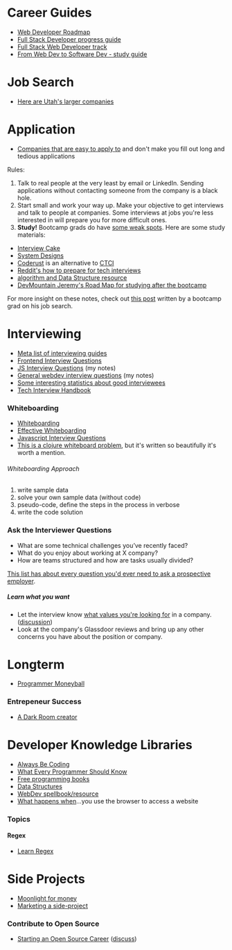 # Career Guides
- [Web Developer Roadmap](https://github.com/kamranahmedse/developer-roadmap)
- [Full Stack Developer progress guide](https://github.com/shovanch/fullstack-webdev-path)
- [Full Stack Web Developer track](https://github.com/bmorelli25/Become-A-Full-Stack-Web-Developer)
- [From Web Dev to Software Dev - study guide](https://github.com/jwasham/coding-interview-university)

# Job Search
- [Here are Utah's larger companies](http://www.bigleap.com/utahs-best-brightest/)

# Application
- [Companies that are easy to apply to](https://github.com/j-delaney/easy-application) and don't make you fill out long and tedious applications

Rules:
1. Talk to real people at the very least by email or LinkedIn. Sending applications without contacting someone from the company is a black hole.
1. Start small and work your way up. Make your objective to get interviews and talk to people at companies. Some interviews at jobs you're less interested in will prepare you for more difficult ones.
1. **Study!** Bootcamp grads do have [some weak spots](http://blog.triplebyte.com/bootcamps-vs-college). Here are some study materials:
- [Interview Cake](https://www.interviewcake.com/)
- [System Designs](https://www.hiredintech.com/classrooms/system-design/lesson/60)
- [Coderust](https://www.educative.io/collection/5642554087309312/5679846214598656) is an alternative to [CTCI](https://github.com/careercup/ctci)
- [Reddit's how to prepare for tech interviews](https://www.reddit.com/r/cscareerquestions/comments/1jov24/heres_how_to_prepare_for_tech_interviews/)
- [algorithm and Data Structure resource](https://leetcode.com/)
- [DevMountain Jeremy's Road Map for studying after the bootcamp](https://docs.google.com/document/d/10gjpjAOJPg8KxOwLb6zz0lRvjHo71TDhnc1_XMcHqxg/edit)


For more insight on these notes, check out [this post](https://www.linkedin.com/pulse/5-key-learnings-from-post-bootcamp-job-search-felix-feng) written by a bootcamp grad on his job search.

# Interviewing
- [Meta list of interviewing guides](https://github.com/kdn251/interviews)
- [Frontend Interview Questions](https://github.com/h5bp/Front-end-Developer-Interview-Questions)
- [JS Interview Questions](./../javascript/js-interview.md) (my notes)
- [General webdev interview questions](./interview-questions) (my notes)
- [Some interesting statistics about good interviewees](https://triplebyte.com/blog/technical-interview-performance-by-editor-os-language)
- [Tech Interview Handbook](https://github.com/yangshun/tech-interview-handbook)


### Whiteboarding
- [Whiteboarding](https://writing.pupius.co.uk/whiteboarding-4df873dbba2e#.pml18dss0)
- [Effective Whiteboarding](http://www.coderust.com/blog/2014/04/10/effective-whiteboarding-during-programming-interviews/)
- [Javascript Interview Questions](https://github.com/kennymkchan/interview-questions-in-javascript)
- [This is a clojure whiteboard problem](https://aphyr.com/posts/340-acing-the-technical-interview), but it's written so beautifully it's worth a mention.

###### Whiteboarding Approach
1. write sample data
2. solve your own sample data (without code)
3. pseudo-code, define the steps in the process in verbose
4. write the code solution


### Ask the Interviewer Questions
- What are some technical challenges you’ve recently faced?
- What do you enjoy about working at X company?
- How are teams structured and how are tasks usually divided?

[This list has about every question you'd ever need to ask a prospective employer](https://github.com/ChiperSoft/InterviewThis).

##### Learn what you want
- Let the interview know [what values you're looking for](https://www.keyvalues.com/culture-queries) in a company. ([discussion](https://news.ycombinator.com/item?id=15908812))
- Look at the company's Glassdoor reviews and bring up any other concerns you have about the position or company.

# Longterm
- [Programmer Moneyball](http://danluu.com/programmer-moneyball/)

### Entrepeneur Success
- [A Dark Room creator](https://failory.com/battle-scars)

# Developer Knowledge Libraries
- [Always Be Coding](https://medium.com/always-be-coding/abc-always-be-coding-d5f8051afce2#.4wconhaof)
- [What Every Programmer Should Know](https://github.com/mr-mig/every-programmer-should-know)
- [Free programming books](https://github.com/EbookFoundation/free-programming-books)
- [Data Structures](https://www.interviewcake.com/article/python/data-structures-coding-interview)
- [WebDev spellbook/resource](https://github.com/dexteryy/spellbook-of-modern-webdev)
- [What happens when](https://github.com/alex/what-happens-when)...you use the browser to access a website

### Topics

#### Regex
- [Learn Regex](https://github.com/zeeshanu/learn-regex)


# Side Projects
- [Moonlight for money](https://github.com/mezod/awesome-indie)
- [Marketing a side-project](https://github.com/karllhughes/side-project-marketing/blob/master/marketing-checklist.md)

### Contribute to Open Source
- [Starting an Open Source Career](https://blog.algolia.com/start-your-open-source-career/) ([discuss](https://news.ycombinator.com/item?id=15980239))
